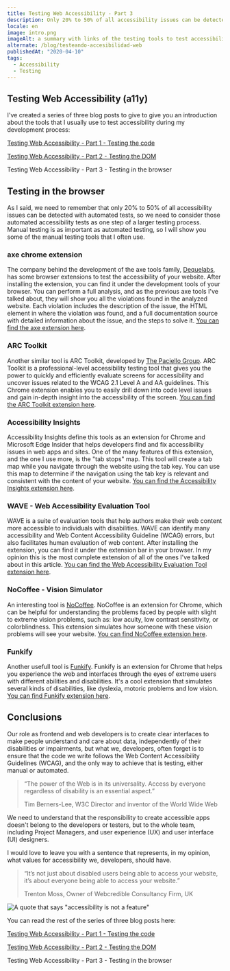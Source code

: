 ```yaml
---
title: Testing Web Accessibility - Part 3
description: Only 20% to 50% of all accessibility issues can be detected with automated tests, so we need to consider those automated accessibility tests as one step of a larger testing process.
locale: en
image: intro.png
imageAlt: a summary with links of the testing tools to test accessibility during the development
alternate: /blog/testeando-accesibilidad-web
publishedAt: "2020-04-10"
tags:
  - Accessibility
  - Testing
---
```


## Testing Web Accessibility (a11y)

I've created a series of three blog posts to give to give you an introduction about the tools that I usually use to test accessibility during my development process:

[Testing Web Accessibility - Part 1 - Testing the code](/blog/testing-web-accessibility-part-1)

[Testing Web Accessibility - Part 2 - Testing the DOM](/blog/testing-web-accessibility-part-2)

Testing Web Accessibility - Part 3 - Testing in the browser

## Testing in the browser

As I said, we need to remember that only 20% to 50% of all accessibility issues can be detected with automated tests,
so we need to consider those automated accessibility tests as one step of a larger testing process.
Manual testing is as important as automated testing, so I will show you some of the manual testing tools that I often use.

### axe chrome extension

The company behind the development of the axe tools family, [Dequelabs](https://www.deque.com/axe/), has some browser extensions to test the accessibility of your website.
After installing the extension, you can find it under the development tools of your browser.
You can perform a full analysis, and as the previous axe tools I've talked about, they will show you all the violations found in the analyzed website.
Each violation includes the description of the issue, the HTML element in where the violation was found, and a full documentation source with detailed information about the issue, and the steps to solve it.
[You can find the axe extension here](https://www.deque.com/axe/axe-for-web/).

### ARC Toolkit

Another similar tool is ARC Toolkit, developed by [The Paciello Group](https://www.paciellogroup.com/).
ARC Toolkit is a professional-level accessibility testing tool that gives you the power to quickly and efficiently evaluate screens for accessibility and uncover issues related to the WCAG 2.1 Level A and AA guidelines.
This Chrome extension enables you to easily drill down into code level issues and gain in-depth insight into the accessibility of the screen.
[You can find the ARC Toolkit extension here](https://www.paciellogroup.com/toolkit/).

### Accessibility Insights

Accessibility Insights define this tools as an extension for Chrome and Microsoft Edge Insider that helps developers find and fix accessibility issues in web apps and sites.
One of the many features of this extension, and the one I use more, is the "tab stops" map. This tool will create a tab map while you navigate through the website using the tab key.
You can use this map to determine if the navigation using the tab key is relevant and consistent with the content of your website.
[You can find the Accessibility Insights extension here](https://accessibilityinsights.io/docs/en/web/overview).

### WAVE - Web Accessibility Evaluation Tool

WAVE is a suite of evaluation tools that help authors make their web content more accessible to individuals with disabilities.
WAVE can identify many accessibility and Web Content Accessibility Guideline (WCAG) errors, but also facilitates human evaluation of web content.
After installing the extension, you can find it under the extension bar in your browser.
In my opinion this is the most complete extension of all of the ones I've talked about in this article.
[You can find the Web Accessibility Evaluation Tool extension here](https://wave.webaim.org/extension/).

### NoCoffee - Vision Simulator

An interesting tool is [NoCoffee](https://accessgarage.wordpress.com/).
NoCoffee is an extension for Chrome, which can be helpful for understanding the problems faced by people with slight to extreme vision problems, such as: low acuity, low contrast sensitivity, or colorblindness.
This extension simulates how someone with these vision problems will see your website.
[You can find NoCoffee extension here](https://accessgarage.wordpress.com/).

### Funkify

Another usefull tool is [Funkify](https://www.funkify.org).
Funkify is an extension for Chrome that helps you experience the web and interfaces through the eyes of extreme users with different abilities and disabilities.
It's a cool extension that simulates several kinds of disabilities, like dyslexia, motoric problems and low vision.
[You can find Funkify extension here](https://www.funkify.org).

## Conclusions

Our role as frontend and web developers is to create clear interfaces to make people understand and care about data, independently of their disabilities or impairments,
but what we, developers, often forget is to ensure that the code we write follows the Web Content Accessibility Guidelines (WCAG), and the only way to achieve that is testing, either manual or automated.

> “The power of the Web is in its universality. Access by everyone regardless of disability is an essential aspect.”
>
> Tim Berners-Lee, W3C Director and inventor of the World Wide Web

We need to understand that the responsibility to create accessible apps doesn't belong to the developers or testers, but to the whole team, including Project Managers, and user experience (UX) and user interface (UI) designers.

I would love to leave you with a sentence that represents, in my opinion, what values for accessibility we, developers, should have.

> “It’s not just about disabled users being able to access your website, it’s about everyone being able to access your website.”
>
> Trenton Moss, Owner of Webcredible Consultancy Firm, UK

![A quote that says "accessibility is not a feature"](/images/blog/testing-web-accessibility-part-3/a11y-is-not-a-feature.jpeg)

You can read the rest of the series of three blog posts here:

[Testing Web Accessibility - Part 1 - Testing the code](/testing-web-accessibility-part-1)

[Testing Web Accessibility - Part 2 - Testing the DOM](/testing-web-accessibility-part-2)

Testing Web Accessibility - Part 3 - Testing in the browser
